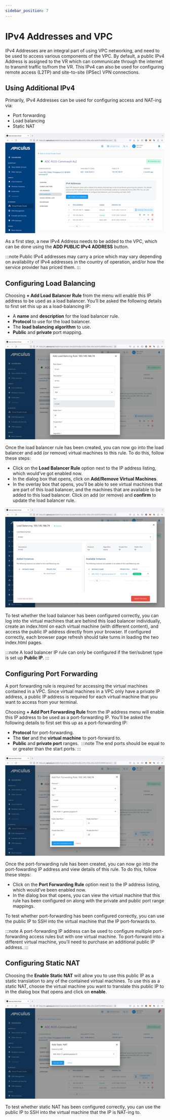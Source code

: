 ```yaml
---
sidebar_position: 7
---
```

# IPv4 Addresses and VPC

IPv4 Addresses are an integral part of using VPC networking, and need to be used to access various components of the VPC. By default, a public IPv4 Address is assigned to the VR which can communicate through the internet to transmit traffic to/from the VR. This IPv4 can also be used for configuring remote access (L2TP) and site-to-site (IPSec) VPN connections.

## Using Additional IPv4

Primarily, IPv4 Addresses can be used for configuring access and NAT-ing via:

- Port forwarding
- Load balancing
- Static NAT

![IPv4 Addresses and VPC](img/IPv4AddressesandVPC1.png)

As a first step, a new IPv4 Address needs to be added to the VPC, which can be done using the **ADD PUBLIC IPv4 ADDRESS** button.

:::note
Public IPv4 addresses may carry a price which may vary depending on availability of IPv4 addresses in the country of operation, and/or how the service provider has priced them.
:::

## Configuring Load Balancing 

Choosing **+ Add Load Balancer Rule** from the menu will enable this IP address to be used as a load balancer. You’ll be asked the following details to first set this up as a load-balancing IP:

- A **name** and **description** for the load balancer rule.
- **Protocol** to use for the load balancer.
- The **load balancing algorithm** to use.
- **Public** and **private** port mapping.

![IPv4 Addresses and VPC](img/IPv4AddressesandVPC2.png)

Once the load balancer rule has been created, you can now go into the load balancer and add (or remove) virtual machines to this rule. To do this, follow these steps:

- Click on the **Load Balancer Rule** option next to the IP address listing, which would’ve got enabled now.
- In the dialog box that opens, click on **Add/Remove Virtual Machines**.
- In the overlay box that opens, you’ll be able to see virtual machines that are part of this load balancer, and the machines that are available to be added to this load balancer. Click on add (or remove) and **confirm** to update the load balancer rule.

![IPv4 Addresses and VPC](img/IPv4AddressesandVPC3.png)

To test whether the load balancer has been configured correctly, you can log into the virtual machines that are behind this load balancer individually, create an index.html on each virtual machine (with different content), and access the public IP address directly from your browser. If configured correctly, each browser page refresh should take turns in loading the two index.html pages.

:::note
A load balancer IP rule can only be configured if the tier/subnet type is set up **Public IP**.
:::

## Configuring Port Forwarding

A port forwarding rule is required for accessing the virtual machines contained in a VPC. Since virtual machines in a VPC only have a private IP address, a public IP address is required for each virtual machine that you want to access from your terminal.

Choosing **+ Add Port Forwarding Rule** from the IP address menu will enable this IP address to be used as a port-forwarding IP. You’ll be asked the following details to first set this up as a port-forwarding IP:

- **Protocol** for port-forwarding.
- The **tier** and the **virtual machine** to port-forward to.
- **Public** and **private port** ranges. 
  :::note
  The end ports should be equal to or greater than the start ports.
  :::

![IPv4 Addresses and VPC](img/IPv4AddressesandVPC4.png)

Once the port-forwarding rule has been created, you can now go into the port-fowarding IP address and view details of this rule. To do this, follow these steps:

- Click on the **Port Forwarding Rule** option next to the IP address listing, which would’ve been enabled now.
- In the dialog box that opens, you can view the virtual machine that this rule has been configured on along with the private and public port range mappings.

To test whether port-forwarding has been configured correctly, you can use the public IP to SSH into the virtual machine that the IP port-forwards to.

:::note
A port-forwarding IP address can be used to configure multiple port-forwarding access rules but with one virtual machine. To port-forward into a different virtual machine, you’ll need to purchase an additional public IP address.
:::
## Configuring Static NAT

Choosing the **Enable Static NAT** will allow you to use this public IP as a static translation to any of the contained virtual machines. To use this as a static NAT, choose the virtual machine you want to translate this public IP to in the dialog box that opens and click on **enable**.

![IPv4 Addresses and VPC](img/IPv4AddressesandVPC5.png)

To test whether static NAT has been configured correctly, you can use the public IP to SSH into the virtual machine that the IP is NAT-ing to.
